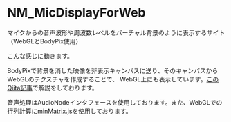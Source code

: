 # NM_MicDisplayForWeb
マイクからの音声波形や周波数レベルをバーチャル背景のように表示するサイト（WebGLとBodyPix使用）

[こんな感じ](https://hexagramnm.coresv.com/NM_MicDisplay_Web/index.html)に動きます。

BodyPixで背景を消した映像を非表示キャンバスに送り、そのキャンバスからWebGLのテクスチャを作成することで、
WebGL上にも表示しています。[このQiita記事](https://qiita.com/HexagramNM/items/b967dfd3733ecee1a084)で解説をしております。

音声処理はAudioNodeインタフェースを使用しております。また、WebGLでの行列計算に[minMatrix.js](https://wgld.org/d/library/l001.html)を使用しております。
